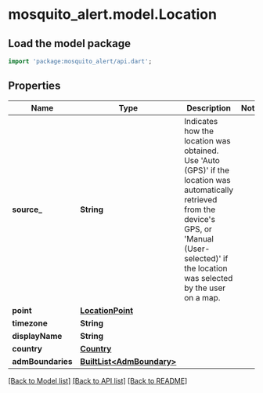 # mosquito_alert.model.Location

## Load the model package
```dart
import 'package:mosquito_alert/api.dart';
```

## Properties
Name | Type | Description | Notes
------------ | ------------- | ------------- | -------------
**source_** | **String** | Indicates how the location was obtained. Use 'Auto (GPS)' if the location was automatically retrieved from the device's GPS, or 'Manual (User-selected)' if the location was selected by the user on a map. | 
**point** | [**LocationPoint**](LocationPoint.md) |  | 
**timezone** | **String** |  | 
**displayName** | **String** |  | 
**country** | [**Country**](Country.md) |  | 
**admBoundaries** | [**BuiltList&lt;AdmBoundary&gt;**](AdmBoundary.md) |  | 

[[Back to Model list]](../README.md#documentation-for-models) [[Back to API list]](../README.md#documentation-for-api-endpoints) [[Back to README]](../README.md)


